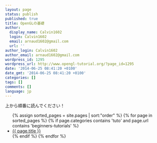 ```yaml
---
layout: page
status: publish
published: true
title: OpenGLの基礎
author:
  display_name: Calvin1602
  login: Calvin1602
  email: arnaud1602@gmail.com
  url: ''
author_login: Calvin1602
author_email: arnaud1602@gmail.com
wordpress_id: 1295
wordpress_url: http://www.opengl-tutorial.org/?page_id=1295
date: '2014-06-25 08:41:20 +0100'
date_gmt: '2014-06-25 08:41:20 +0100'
categories: []
tags: []
comments: []
language: jp
---
```

<p>上から順番に読んでください！</p>
<ul class="tuto">
{% assign sorted_pages = site.pages | sort:"order" %}
{% for page in sorted_pages %}
  {% if page.categories contains 'tuto' and page.url contains 'beginners-tutorials' %}
    <li>
      <a class="page-link" href="{{ page.url | prepend: site.baseurl }}">{{ page.title }}</a>
    </li>
  {% endif %}
{% endfor %}
</ul>
